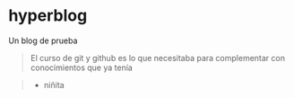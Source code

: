 # hyperblog
Un blog de prueba

> El curso de git y github es lo que necesitaba para complementar con conocimientos que ya tenía

>- niñita
